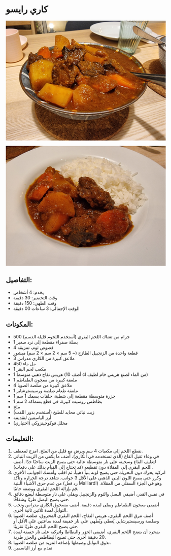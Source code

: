 # كاري رايسو

![Karē Raisu](https://github.com/anamorph/recettes/blob/master/photos/fr-plat-kare_raisu-01.jpg?raw=true) 

![Karē Raisu](https://github.com/anamorph/recettes/blob/master/photos/fr-plat-kare_raisu-02.jpg?raw=true)

## التفاصيل:
* يخدم: 4 أشخاص
* وقت التحضير: 30 دقيقة
* وقت الطهي: 150 دقيقة
* الوقت الإجمالي: 3 ساعات 00 دقيقة

## المكونات:
* 500 جرام من تشاك اللحم البقري (أستخدم اللحوم قليلة الدسم)
* 1 بصلة صفراء مقطعة إلى نرد صغير
* 4 فصوص ثوم، تمزيقه
* قطعة واحدة من الزنجبيل الطازج (~ 5 سم × 2 سم × 2 سم) مبشور
* 3 ملاعق كبيرة من الكاري مدراس
* 450 مل ماء
* 1 مكعب لحم البقر
* 1 هريس تفاح ذهبي متوسط (أضف 10 cl من الماء لصنع هريس خام لطيف)
* 1 ملعقة كبيرة من معجون الطماطم
* 4 ملاعق كبيرة من صلصة الصويا
* 1 ملعقة طعام صلصة ورسيسترشاير
* 1 جزرة متوسطة مقطعة إلى شطبة، حلقات بسمك 1 سم
* 1 بطاطس روسيت كبيرة، في قطع بسماكة 2 سم
* ملح
* زيت نباتي محايد للطبخ (أستخدم بذور اللفت)
* أرز الياسمين لتقديمه
* مخلل فوكوجينزوكي (اختياري)


## التعليمات:
1. نقطع اللحم إلى مكعبات 4 سم ويرش مع قليل من الملح. امزج لمعطف. 
1. في وعاء ثقيل القاع (الذي تستخدمه في الكاري)، أضف ما يكفي من الزيت النباتي لتغليف القاع وسخينه على نار متوسطة عالية حتى يصبح الزيت ساخنًا جدًا. أضف اللحم البقري إلى المقلاة دون تقطيعه (قد تحتاج إلى القيام بذلك على دفعات). 
1. اتركيه يحرك دون التحريك حتى يصبح لونه بنياً ذهبياً، ثم اقلب وأمسك الجوانب الأخرى وكرر حتى يصبح اللون البني الذهبي على الأقل 3 جوانب. شاهد درجة الحرارة وتأكد من عدم حرق الأشياء البنية (رد فعل Maillard!) وهو في الجزء السفلي من المقلاة. قم بإزالة اللحم البقري ووضعه جانبًا.
1. في نفس القدر، أضيفي البصل والثوم والزنجبيل ويقلى على نار متوسطة لبضع دقائق حتى يصبح البصل طريًا وشفافًا.
1. أضيفي معجون الطماطم ويقلى لمدة دقيقة. أضف مسحوق الكاري مدراس ونخب التوابل لمدة ثلاثين ثانية أخرى.
1. أضف مرق اللحم البقري، هريس التفاح، اللحم البقري المحروق، صلصة الصويا وصلصة ورسيستيرشاير. يُغطى ويُطهى على نار خفيفة لمدة ساعتين على الأقل أو حتى يصبح اللحم البقري طريًا تقريبًا.
1. بمجرد أن ينضج اللحم البقري، أضيفي الجزر والبطاطا واتركيه على نار خفيفة لمدة 20 دقيقة أخرى حتى تصبح البطاطس والجزر طرية. 
1. تذوق التوابل وضبطها بإضافة المزيد من صلصة الصويا.
1. تقدم مع أرز الياسمين